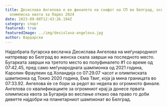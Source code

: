 ```yaml
---
title: Десислава Ангелова е во финалето на скифот на СП во Белград, освои
  олимписка квота за Париз 2024
date: 2023-09-08T12:43:26.194Z
category: спорт
featured: true
featuredImage: ../img/desislava-angelova.jpg
author: Вардарски
---
```

Најдобрата бугарска веслачка Десислава Ангелова на меѓународниот натпревар во Белград во женска скала заврши на последното место. Бугарката заврши на третото место во полуфиналето #1 со време од 07:42.45, пред само меѓународната шампионка од 2021 година, Каролин Фраулеин од Холандија со 07:29.07 часот и олимписката шампионка од Токио 2020 година, Ема Твиг, која ја мина границата во 07:33.92. Ангелова ќе се бори за редот во недела во огромното финале.
Ангелова со квалификациите за огромниот крај ја донесе првата олимписка квота за Бугарија во веслање откако ова право го доби деветте најдобри на планетарниот шампионат во Белград.